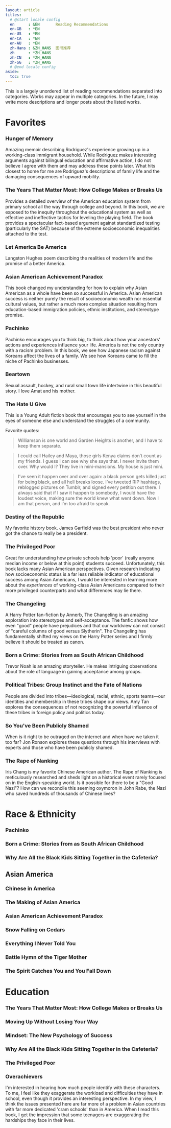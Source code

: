 ```yaml
---
layout: article
titles:
  # @start locale config
  en      : &EN       Reading Recommendations
  en-GB   : *EN
  en-US   : *EN
  en-CA   : *EN
  en-AU   : *EN
  zh-Hans : &ZH_HANS  图书推荐
  zh      : *ZH_HANS
  zh-CN   : *ZH_HANS
  zh-SG   : *ZH_HANS
  # @end locale config
aside:
  toc: true
---
```

This is a largely unordered list of reading recommendations separated into categories. Works may appear in multiple categories. In the future, I may write more descriptions and longer posts about the listed works.

# Favorites
### Hunger of Memory
Amazing memoir describing Rodriguez's experience growing up in a working-class immigrant household.  While Rodriguez makes interesting arguments against bilingual education and affirmative action, I do not believe I agree with them and may address these points later. What hits closest to home for me are Rodriguez's descriptions of family life and the damaging consequences of upward mobility.
### The Years That Matter Most: How College Makes or Breaks Us
Provides a detailed overview of the American education system from primary school all the way through college and beyond. In this book, we are exposed to the inequity throughout the educational system as well as effective and ineffective tactics for leveling the playing field. The book provides a spectacular fact-based argument against standardized testing (particularly the SAT) because of the extreme socioeconomic inequalities attached to the test.
### Let America Be America
Langston Hughes poem describing the realities of modern life and the promise of a better America.
### Asian American Achievement Paradox
This book changed my understanding for how to explain why Asian American as a whole have been so successful in America. Asian American success is neither purely the result of socioeconomic wealth nor essential cultural values, but rather a much more complex situation resulting from education-based immigration policies, ethnic institutions, and stereotype promise.
### Pachinko
Pachinko encourages you to think big, to think about how your ancestors' actions and experiences influence your life. America is not the only country with a racism problem. In this book, we see how Japanese racism against Koreans affect the lives of a family. We see how Koreans came to fill the niche of Pachinko businesses.
### Beartown
Sexual assault, hockey, and rural small town life intertwine in this beautiful story. I love Amat and his mother.
### The Hate U Give
This is a Young Adult fiction book that encourages you to see yourself in the eyes of someone else and understand the struggles of a community.

Favorite quotes: 
> Williamson is one world and Garden Heights is another, and I have to keep them separate.

> I could call Hailey and Maya, those girls Kenya claims don’t count as my friends. I guess I can see why she says that. I never invite them over. Why would I? They live in mini-mansions. My house is just mini.

> I’ve seen it happen over and over again: a black person gets killed just for being black, and all hell breaks loose. I’ve tweeted RIP hashtags, reblogged pictures on Tumblr, and signed every petition out there. I always said that if I saw it happen to somebody, I would have the loudest voice, making sure the world knew what went down.
> Now I am that person, and I’m too afraid to speak.

### Destiny of the Republic
My favorite history book. James Garfield was the best president who never got the chance to really be a president.
### The Privileged Poor
Great for understanding how private schools help 'poor' (really anyone median income or below at this point) students succeed. Unfortunately, this book lacks many Asian American perspectives. Given research indicating how socioeconomic status is a far less reliable indicator of educational success among Asian Americans, I would be interested in learning more about the *experiences* of working-class Asian Americans compared to their more privileged counterparts and what differences may lie there.
### The Changeling
A Harry Potter fan-fiction by Annerb, The Changeling is an amazing exploration into stereotypes and self-acceptance. The fanfic shows how even "good" people have prejudices and that our worldview can not consist of "careful columns of good versus Slytherin". The Changeling has fundamentally shifted my views on the Harry Potter series and I firmly believe it should be treated as canon.
### Born a Crime: Stories from as South African Childhood
Trevor Noah is an amazing storyteller. He makes intriguing observations about the role of language in gaining acceptance among groups.
### Political Tribes: Group Instinct and the Fate of Nations
People are divided into tribes—ideological, racial, ethnic, sports teams—our identities and membership in these tribes shape our views. Amy Tan explores the consequences of not recognizing the powerful influence of these tribes in foreign policy and politics today.
### So You've Been Publicly Shamed
When is it right to be outraged on the internet and when have we taken it too far? Jon Ronson explores these questions through his interviews with experts and those who have been publicly shamed.
### The Rape of Nanking
Iris Chang is my favorite Chinese American author. The Rape of Nanking is meticulously researched and sheds light on a historical event rarely focused on in the English-speaking world. Is it possible for there to be a "Good Nazi"? How can we reconcile this seeming oxymoron in John Rabe, the Nazi who saved hundreds of thousands of Chinese lives?

# Race & Ethnicity
### Pachinko
### Born a Crime: Stories from as South African Childhood
### Why Are All the Black Kids Sitting Together in the Cafeteria?
## Asian America
### Chinese in America
### The Making of Asian America
### Asian American Achievement Paradox
### Snow Falling on Cedars
### Everything I Never Told You
### Battle Hymn of the Tiger Mother
### The Spirit Catches You and You Fall Down

# Education
### The Years That Matter Most: How College Makes or Breaks Us
### Moving Up Without Losing Your Way
### Mindset: The New Psychology of Success
### Why Are All the Black Kids Sitting Together in the Cafeteria?
### The Privileged Poor
### Overachievers
I'm interested in hearing how much people identify with these characters. To me, I feel like they exaggerate the workload and difficulties they have in school, even though it provides an interesting perspective. In my view, I think the issues presented here are far more of a problem in Asian countries with far more dedicated 'cram schools' than in America. When I read this book, I get the impression that some teenagers are exaggerating the hardships they face in their lives.
